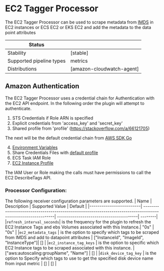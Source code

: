 # EC2 Tagger Processor

The EC2 Tagger Processor can be used to scrape metadata from [IMDS](https://docs.aws.amazon.com/AWSEC2/latest/UserGuide/ec2-instance-metadata.html) in  EC2 instances or ECS EC2 or EKS EC2 and add the metadata to the data point attributes

| Status                   |                          |
| ------------------------ |--------------------------|
| Stability                | [stable]                 |
| Supported pipeline types | metrics                  |
| Distributions            | [amazon-cloudwatch-agent]|

## Amazon Authentication

The EC2 Tagger Processor uses a credential chain for Authentication with the EC2
API endpoint. In the following order the plugin will attempt to authenticate.
1. STS Credentials if Role ARN is specified
2. Explicit credentials from 'access_key' and 'secret_key'
3. Shared profile from 'profile' (https://stackoverflow.com/a/66121705)

The next will be the default credential chain from [AWS SDK Go](https://docs.aws.amazon.com/sdk-for-go/v1/developer-guide/configuring-sdk.html#specifying-credentials)

4. [Environment Variables](https://github.com/aws/aws-sdk-go/wiki/configuring-sdk#environment-variables)
5. Share Credentials Files with [default profile](https://docs.aws.amazon.com/ses/latest/dg/create-shared-credentials-file.html)
6. ECS Task IAM Role
7. [EC2 Instance Profile](http://docs.aws.amazon.com/AWSEC2/latest/UserGuide/iam-roles-for-amazon-ec2.html)

The IAM User or Role making the calls must have permissions to call the EC2 DescribeTags API.

### Processor Configuration:

The following receiver configuration parameters are supported.
| Name                     | Description                                                                                                    | Supported Value                          | Default | 
|--------------------------| ---------------------------------------------------------------------------------------------------------------| -----------------------------------------| --------|
|`refresh_interval_seconds`| is the frequency for the plugin to refresh the EC2 Instance Tags and ebs Volumes associated with this Instance.| "0s"                                     |   "0s"  |
|`ec2_metadata_tags`       | is the option to specify which tags to be scraped from IMDS and add to datapoint attributes                    | ["InstanceId", "ImageId", "InstanceType"]|    []   |
|`ec2_instance_tag_keys`   | is the option to specific which EC2 Instance tags to be scraped associated with this instance.                 | ["aws:autoscaling:groupName", "Name"]    |    []   |
|`disk_device_tag_key`     | is the option to Specify which tags to use to get the specified disk device name from input metric             | []                                       |    []   |

